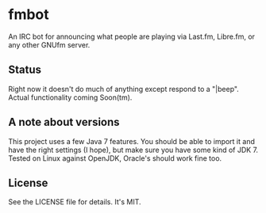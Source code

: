 fmbot
=====

An IRC bot for announcing what people are playing via Last.fm, Libre.fm, or any
other GNUfm server.

Status
------
Right now it doesn't do much of anything except respond to a "|beep". Actual
functionality coming Soon(tm).

A note about versions
---------------------
This project uses a few Java 7 features. You should be able to import it and
have the right settings (I hope), but make sure you have some kind of JDK 7.
Tested on Linux against OpenJDK, Oracle's should work fine too.

License
-------
See the LICENSE file for details. It's MIT.
